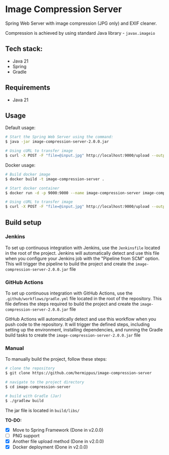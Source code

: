 # Image Compression Server
Spring Web Server with image compression (JPG only) and EXIF cleaner.

Compression is achieved by using standard Java library - `javax.imageio`

## Tech stack:
* Java 21
* Spring
* Gradle

## Requirements
* Java 21

## Usage
Default usage:
```bash
# Start the Spring Web Server using the command:
$ java -jar image-compression-server-2.0.0.jar

# Using cURL to transfer image
$ curl -X POST -F "file=@input.jpg" http://localhost:9000/upload --output output.jpg
```

Docker usage:
```bash
# Build docker image
$ docker build -t image-compression-server .

# Start docker container
$ docker run -d -p 9000:9000 --name image-compression-server image-compression-server:latest

# Using cURL to transfer image
$ curl -X POST -F "file=@input.jpg" http://localhost:9000/upload --output output.jpg
```

## Build setup
### Jenkins

To set up continuous integration with Jenkins, use the `Jenkinsfile` located in the root of the project. Jenkins will
automatically detect and use this file when you configure your Jenkins job with the "Pipeline from SCM" option. This
will trigger the pipeline to build the project and create the `image-compression-server-2.0.0.jar` file

### GitHub Actions

To set up continuous integration with GitHub Actions, use the `.github/workflows/gradle.yml` file located in the root of
the repository. This file defines the steps required to build the project and create the `image-compression-server-2.0.0.jar` file

GitHub Actions will automatically detect and use this workflow when you push code to the repository. It will trigger the
defined steps, including setting up the environment, installing dependencies, and running the Gradle build tasks to
create the `image-compression-server-2.0.0.jar` file

### Manual

To manually build the project, follow these steps:

```bash
# clone the repository
$ git clone https://github.com/hermippus/image-compression-server

# navigate to the project directory
$ cd image-compression-server

# build with Gradle (Jar)
$ ./gradlew build
```

The jar file is located in `build/libs/`

**TO-DO:**
- [x] Move to Spring Framework (Done in v2.0.0)
- [ ] PNG support
- [x] Another file upload method (Done in v2.0.0)
- [x] Docker deployment (Done in v2.0.0)
